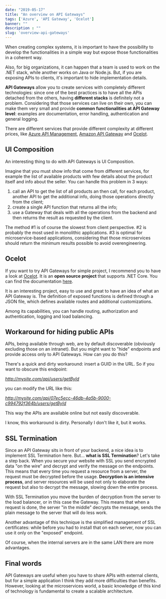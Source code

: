```yaml
---
date: "2019-05-17"
title: "An overview on API Gateways"
tags: ['Azure', 'API Gateway', 'Ocelot']
banner: ""
description : ""
slug: 'overview-api-gateways'
---
```


When creating complex systems, it is important to have the possibility to develop the functionalities in a simple way but expose those functionalities in a coherent way.

Also, for big organizations, it can happen that a team is used to work on the .NET stack, while another works on Java or Node.js. But, if you are exposing APIs to clients, it's important to hide implementation details.

__API Gateways__ allow you to create services with completely different technologies: since one of the best practices is to have all the APIs detached from the others, having __different stacks__ is definitely not a problem. Considering that those services can live on their own, you can make them very small and provide __common functionalities at API Gateway level__: examples are documentation, error handling, authentication and general logging. 

There are different services that provide different complexity at different prices, like [Azure API Management](https://azure.microsoft.com/en-us/services/api-management/), [Amazon API Gateway](https://aws.amazon.com/api-gateway/) and [Ocelot](https://github.com/ThreeMammals/Ocelot).

## UI Composition

An interesting thing to do with API Gateways is UI Composition. 

Imagine that you must show info that come from different services, for example the list of available products with few details about the product itself and info about the seller. You can handle this problem in 3 ways:

1. call an API to get the list of all products an then call, for each product, another API to get the additional info, doing those operations directly from the client;
2. create a single API function that returns all the info;
3. use a Gateway that deals with all the operations from the backend and then returns the result as requested by the client.

The method #1 is of course the slowest from client perspective. #2 is probably the most used in monolithic applications. #3 is optimal for microservice-based applications, considering that those microservices should return the minimum results possible to avoid overengineering. 

## Ocelot

If you want to try API Gateways for simple project, I recommend you to have a look at [Ocelot](https://github.com/ThreeMammals/Ocelot). It is an __open source project__ that supports .NET Core. You can find the documentation [here](https://ocelot.readthedocs.io/en/latest/).

It is an interesting project, easy to use and great to have an idea of what an API Gateway is. The definition of exposed functions is defined through a JSON file, which defines available routes and additional customizations.

Among its capabilities, you can handle routing, authorization and authentication, logging and load balancing.

## Workaround for hiding public APIs

APIs, being available through web, are by default discoverable (obviously excluding those on an intranet). But you might want to "hide" endpoints and provide access only to API Gateways. How can you do this? 

There's a quick and dirty workaround: insert a GUID in the URL. So if you want to obscure this endpoint:

_http://mysite.com/api/users/getById_

you can modify the URL like this: 

_http://mysite.com/api/07ec5ecc-46db-4a5b-9000-c994792f364b/users/getById_

This way the APIs are available online but not easily discoverable.

I know, this workaround is dirty. Personally I don't like it, but it works.

## SSL Termination

Since an API Gateway sits in front of your backend, a nice idea is to implement SSL Termination here. But... __what is SSL Termination__? Let's take a step back.
When you secure your website with SSL you send encrypted data "on the wire" and decrypt and verify the message on the endpoints. This means that every time you request a resource from a server, the request must be decrypted before the usage. __Decryption is an intensive process__, and server resources will be used not only to elaborate the request but also to decrypt the message, slowing down the entire process. 

With SSL Termination you move the burden of decryption from the server to the load balancer, or in this case the Gateway. This means that when a request is done, the server "in the middle" decrypts the message, sends the plain message to the server that will do less work. 

Another advantage of this technique is the simplified management of SSL certificates: while before you had to install that on each server, now you can use it only on the "exposed" endpoint.

Of course, when the internal servers are in the same LAN there are more advantages.

## Final words

API Gateways are useful when you have to share APIs with external clients, but for a simple application I think they add more difficulties than benefits. However, looking at the microservices world, a basic knowledge of this kind of technology is fundamental to create a scalable architecture.